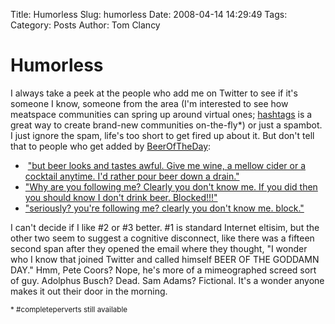 Title: Humorless
Slug: humorless
Date: 2008-04-14 14:29:49
Tags: 
Category: Posts
Author: Tom Clancy

# Humorless

I always take a peek at the people who add me on Twitter to see if it's someone I know, someone from the area (I'm interested to see how meatspace communities can spring up around virtual ones; <a href="http://twitter.com/hashtags" target="_blank">hashtags</a> is a great way to create brand-new communities on-the-fly*) or just a spambot. I just ignore the spam, life's too short to get fired up about it. But don't tell that to people who get added by <a href="http://twitter.com/BeerOfTheDay" target="_blank">BeerOfTheDay</a>:
<ul>
	<li> <a href="http://twitter.com/tarasis/statuses/788859307" target="_blank">"but beer looks and tastes awful. Give me wine, a mellow cider or a cocktail anytime. I'd rather pour beer down a drain."</a></li>
	<li><a href="http://twitter.com/bartvyvey/statuses/788691224" target="_blank">"Why are you following me? Clearly you don't know me. If you did then you should know I don't drink beer. Blocked!!!"</a></li>
	<li><a href="http://twitter.com/natalie/statuses/788660951" target="_blank">"seriously? you're following me? clearly you don't know me. block."</a></li>
</ul>
I can't decide if I like #2 or #3 better. #1 is standard Internet eltisim, but the other two seem to suggest a cognitive disconnect, like there was a fifteen second span after they opened the email where they thought, "I wonder who I know that joined Twitter and called himself BEER OF THE GODDAMN DAY." Hmm, Pete Coors? Nope, he's more of a mimeographed screed sort of guy. Adolphus Busch? Dead. Sam Adams? Fictional. It's a wonder anyone makes it out their door in the morning.

<small>* #completeperverts still available</small>
